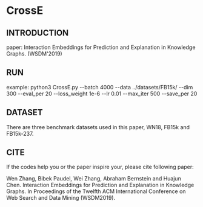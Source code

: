 # CrossE

## INTRODUCTION

paper: Interaction Embeddings for Prediction and Explanation in Knowledge Graphs. (WSDM'2019)

## RUN

example: python3 CrossE.py --batch 4000 --data ../datasets/FB15k/ --dim 300 --eval_per 20 --loss_weight 1e-6 --lr 0.01 --max_iter 500 --save_per 20 

## DATASET

There are three benchmark datasets used in this paper, WN18, FB15k and FB15k-237. 

## CITE

If the codes help you or the paper inspire your, please cite following paper:

Wen Zhang, Bibek Paudel, Wei Zhang, Abraham Bernstein and Huajun Chen. Interaction Embeddings for Prediction and Explanation in Knowledge Graphs. In Proceedings of the Twelfth ACM International Conference on Web Search and Data Mining (WSDM2019).

